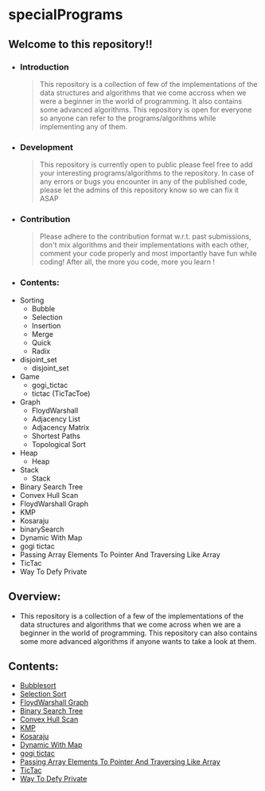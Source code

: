 # specialPrograms
## Welcome to this repository!!
* ### Introduction
    >This repository is a collection of few of the implementations of the data structures and algorithms that we come accross when we were a beginner in the world of programming. It also contains some advanced algorithms. This repository is open for everyone so anyone can refer to the programs/algorithms while implementing any of them.

* ### Development
    >This repository is currently open to public please feel free to add your interesting programs/algorithms to the repository.
In case of any errors or bugs you encounter in any of the published code, please let the admins of this repository know so we can fix it ASAP

* ### Contribution
   >Please adhere to the contribution format w.r.t. past submissions, don't mix algorithms and their implementations with each other, comment your code properly and most importantly have fun while coding! After all, the more you code, more you learn !

* ### Contents:

 - Sorting
	- Bubble
	- Selection
	- Insertion
	- Merge
	- Quick
	- Radix
 - disjoint_set
	- disjoint_set
 - Game
	- gogi_tictac
	- tictac (TicTacToe)
 - Graph
	- FloydWarshall
	- Adjacency List
	- Adjacency Matrix
	- Shortest Paths
	- Topological Sort
 - Heap
	- Heap
 - Stack
	- Stack
 - Binary Search Tree
 - Convex Hull Scan
 - FloydWarshall Graph
 - KMP
 - Kosaraju
 - binarySearch
 - Dynamic With Map
 - gogi tictac
 - Passing Array Elements To Pointer And Traversing Like Array
 - TicTac
 - Way To Defy Private
 
## Overview:
 - This repository is a collection of a few of the implementations of the data structures and algorithms that we come across when we are a beginner in the world of programming. This repository can also contains some more advanced algorithms if anyone wants to take a look at them.
## Contents:

 - [Bubblesort](https://github.com/Souravirus/specialPrograms/blob/master/Sorting/BubbleSort.cpp)
 - [Selection Sort](https://github.com/Souravirus/specialPrograms/blob/master/Sorting/SELECTION%20SORT)
 - [FloydWarshall Graph](https://github.com/Souravirus/specialPrograms/blob/master/graph/FloydWarshall.cpp)
 - [Binary Search Tree](https://github.com/Souravirus/specialPrograms/blob/master/BinarySearchTree.cpp)
 - [Convex Hull Scan](https://github.com/Souravirus/specialPrograms/blob/master/ConvexHullScan.cpp)
 - [KMP](https://github.com/Souravirus/specialPrograms/blob/master/KMP.cpp)
 - [Kosaraju](https://github.com/Souravirus/specialPrograms/blob/master/Kosaraju.cpp)
 - [Dynamic With Map](https://github.com/Souravirus/specialPrograms/blob/master/dynamic_wih_map.cpp)
 - [gogi tictac](https://github.com/Souravirus/specialPrograms/blob/master/game/gogi_tictac.cpp)
 - [Passing Array Elements To Pointer And Traversing Like Array](https://github.com/Souravirus/specialPrograms/blob/master/passingArrayElementstoPointerandTraversingLikeArray.cpp)
 - [TicTac](https://github.com/Souravirus/specialPrograms/blob/master/game/tictac.cpp)
 - [Way To Defy Private](https://github.com/Souravirus/specialPrograms/blob/master/wayToDefyPrivate.cpp)
